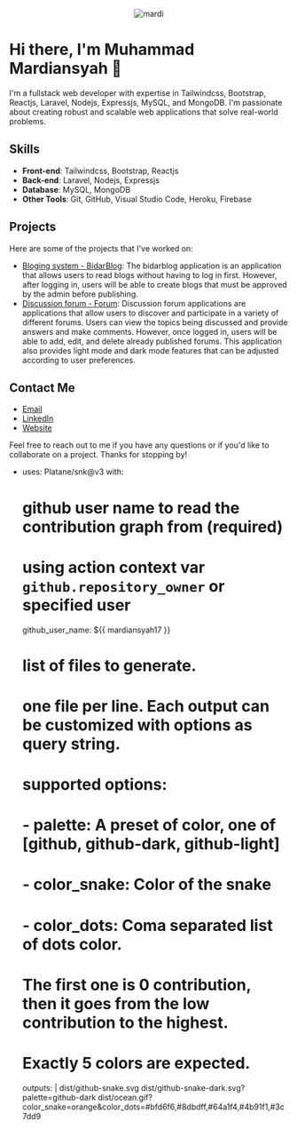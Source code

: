 <p align="center"> <img src="https://github-readme-stats.vercel.app/api?username=mardiansyah17&show_icons=true&theme=gotham" alt="mardi" />

  
# Hi there, I'm Muhammad Mardiansyah 👋

I'm a fullstack web developer with expertise in Tailwindcss, Bootstrap, Reactjs, Laravel, Nodejs, Expressjs, MySQL, and MongoDB. I'm passionate about creating robust and scalable web applications that solve real-world problems.

## Skills

- **Front-end**: Tailwindcss, Bootstrap, Reactjs
- **Back-end**: Laravel, Nodejs, Expressjs
- **Database**: MySQL, MongoDB
- **Other Tools**: Git, GitHub, Visual Studio Code, Heroku, Firebase

## Projects

Here are some of the projects that I've worked on:

- [Bloging system - BidarBlog](https://ti-bidar.com/): The bidarblog application is an application that allows users to read blogs without having to log in first. However, after logging in, users will be able to create blogs that must be approved by the admin before publishing.
- [Discussion forum - Forum](https://forum.ti-bidar.com/): Discussion forum applications are applications that allow users to discover and participate in a variety of different forums. Users can view the topics being discussed and provide answers and make comments. However, once logged in, users will be able to add, edit, and delete already published forums. This application also provides light mode and dark mode features that can be adjusted according to user preferences.


## Contact Me

- [Email](mailto:mardiansyahm002@gmail.com)
- [LinkedIn](https://www.linkedin.com/in/muhammad-mardiansyah-b8b787231/)
- [Website](https://mardiancode.tech/)


Feel free to reach out to me if you have any questions or if you'd like to collaborate on a project. Thanks for stopping by!

- uses: Platane/snk@v3
  with:
    # github user name to read the contribution graph from (**required**)
    # using action context var `github.repository_owner` or specified user
    github_user_name: ${{ mardiansyah17 }}

    # list of files to generate.
    # one file per line. Each output can be customized with options as query string.
    #
    #  supported options:
    #  - palette:     A preset of color, one of [github, github-dark, github-light]
    #  - color_snake: Color of the snake
    #  - color_dots:  Coma separated list of dots color.
    #                 The first one is 0 contribution, then it goes from the low contribution to the highest.
    #                 Exactly 5 colors are expected.
    outputs: |
      dist/github-snake.svg
      dist/github-snake-dark.svg?palette=github-dark
      dist/ocean.gif?color_snake=orange&color_dots=#bfd6f6,#8dbdff,#64a1f4,#4b91f1,#3c7dd9
